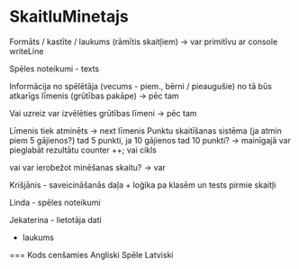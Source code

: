 # SkaitluMinetajs

Formāts / kastīte / laukums (rāmītis skaitļiem) -> var primitīvu ar console writeLine

Spēles noteikumi - texts

Informācija no spēlētāja (vecums - piem., bērni / pieaugušie) no tā būs atkarīgs līmenis (grūtības pakāpe) -> pēc tam 

Vai uzreiz var izvēlēties grūtības līmeni -> pēc tam 

Līmenis tiek atminēts  -> next līmenis
Punktu skaitīšanas sistēma (ja atmin piem 5 gājienos?) tad 5 punkti, ja 10 gājienos tad 10 punkti? -> mainīgajā var pieglabāt rezultātu counter ++; vai cikls

vai var ierobežot minēšanas skaitu? -> var

Krišjānis - saveicināšanās daļa + loģika pa klasēm un tests pirmie skaitļi 

Linda - spēles noteikumi 

Jekaterina - lietotāja dati

- laukums 

===
Kods cenšamies Angliski
Spēle Latviski
